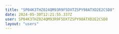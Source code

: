 ```yaml
---
title: "SP04K3THZ024QM93R9F5DXTZSPY98ATXD2E2CSD8"
date: 2024-05-30T12:21:55.337Z
user: SP04K3THZ024QM93R9F5DXTZSPY98ATXD2E2CSD8
layout: "users"
---
```

    